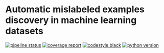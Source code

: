 # Automatic mislabeled examples discovery in machine learning datasets

[![pipeline status](https://gitlab.tech.orange/thomas.george/mislabeled/badges/main/pipeline.svg)](https://gitlab.tech.orange/thomas.george/mislabeled/-/commits/main)
[![coverage report](https://gitlab.tech.orange/thomas.george/mislabeled/badges/main/coverage.svg)](https://gitlab.tech.orange/thomas.george/mislabeled/-/commits/main)
[![codestyle black](https://img.shields.io/badge/code%20style-black-000000.svg)](https://github.com/psf/black)
[![python version](https://img.shields.io/badge/python-3.8%20%7C%203.9%20%7C%203.10-blue)](https://img.shields.io/badge/python-3.8%20%7C%203.9%20%7C%203.10-blue)


